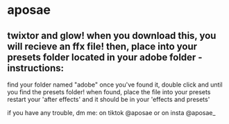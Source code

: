 # aposae
twixtor and glow!
when you download this, you will recieve an ffx file!
then, place into your presets folder located in your adobe folder -
instructions: 
-------------
find your folder named "adobe"
once you've found it, double click and until you find the presets folder!
when found, place the file into your presets
restart your 'after effects' and it should be in your 'effects and presets'

if you have any trouble, dm me: 
on tiktok @aposae
or
on insta @aposae_

